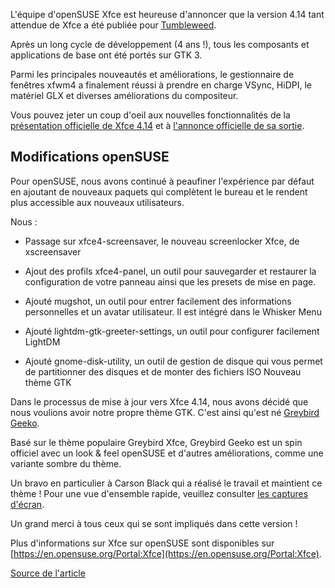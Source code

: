 L'équipe d'openSUSE Xfce est heureuse d'annoncer que la version 4.14 tant attendue de Xfce a été publiée pour [Tumbleweed](https://fr.opensuse.org/Portal:Tumbleweed).

Après un long cycle de développement (4 ans !), tous les composants et applications de base ont été portés sur GTK 3.

Parmi les principales nouveautés et améliorations, le gestionnaire de fenêtres xfwm4 a finalement réussi à prendre en charge VSync, HiDPI, le matériel GLX et diverses améliorations du compositeur.

Vous pouvez jeter un coup d'oeil aux nouvelles fonctionnalités de la [présentation officielle de Xfce 4.14](https://www.xfce.org/about/tour) et à [l'annonce officielle de sa sortie](https://www.xfce.org/about/news/?post=1565568000).

## Modifications openSUSE

Pour openSUSE, nous avons continué à peaufiner l'expérience par défaut en ajoutant de nouveaux paquets qui complètent le bureau et le rendent plus accessible aux nouveaux utilisateurs.

Nous :

- Passage sur xfce4-screensaver, le nouveau screenlocker Xfce, de xscreensaver

- Ajout des profils xfce4-panel, un outil pour sauvegarder et restaurer la configuration de votre panneau ainsi que les presets de mise en page.

- Ajouté mugshot, un outil pour entrer facilement des informations personnelles et un avatar utilisateur. Il est intégré dans le Whisker Menu

- Ajouté lightdm-gtk-greeter-settings, un outil pour configurer facilement LightDM

- Ajouté gnome-disk-utility, un outil de gestion de disque qui vous permet de partitionner des disques et de monter des fichiers ISO
Nouveau thème GTK

Dans le processus de mise à jour vers Xfce 4.14, nous avons décidé que nous voulions avoir notre propre thème GTK. C'est ainsi qu'est né [Greybird Geeko](https://github.com/shimmerproject/Greybird-Geeko).

Basé sur le thème populaire Greybird Xfce, Greybird Geeko est un spin officiel avec un look & feel openSUSE et d'autres améliorations, comme une variante sombre du thème. 

Un bravo en particulier à Carson Black qui a réalisé le travail et maintient ce thème ! Pour une vue d'ensemble rapide, veuillez consulter [les captures d'écran](https://en.opensuse.org/Portal:Xfce/Screenshots).

Un grand merci à tous ceux qui se sont impliqués dans cette version ! 

Plus d'informations sur Xfce sur openSUSE sont disponibles sur [https://en.opensuse.org/Portal:Xfce](https://en.opensuse.org/Portal:Xfce).

[Source de l'article](https://news.opensuse.org/2019/08/23/xfce-4-14-lands-in-tumbleweed/)